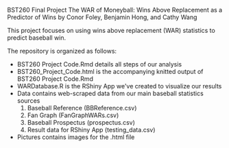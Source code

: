 BST260 Final Project
The WAR of Moneyball: Wins Above Replacement as a Predictor of Wins
by Conor Foley, Benjamin Hong, and Cathy Wang

This project focuses on using wins above replacement (WAR) statistics to predict baseball win. 

The repository is organized as follows:

* BST260 Project Code.Rmd details all steps of our analysis
* BST260_Project_Code.html is the accompanying knitted output of BST260 Project Code.Rmd
* WARDatabase.R is the RShiny App we've created to visualize our results
* Data contains web-scraped data from our main baseball statistics sources
	1. Baseball Reference (BBReference.csv)
	2. Fan Graph (FanGraphWARs.csv)
	3. Baseball Prospectus (prospectus.csv)
	4. Result data for RShiny App (testing_data.csv)
* Pictures contains images for the .html file

